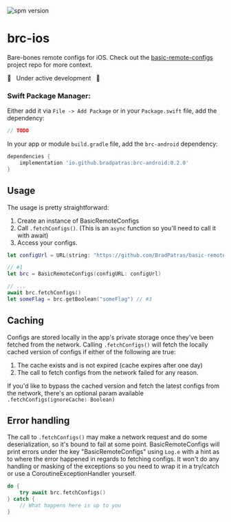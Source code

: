 ![spm version](https://img.shields.io/badge/Swift%20Package%20Manager-0.1.0-blue)

# brc-ios
Bare-bones remote configs for iOS.  Check out the [basic-remote-configs](https://github.com/BradPatras/basic-remote-configs) project repo for more context.

🚧 &nbsp; Under active development &nbsp; 🚧


### Swift Package Manager:
Either add it via `File -> Add Package` or in your `Package.swift` file, add the dependency:
```swift
// TODO
```

In your app or module `build.gradle` file, add the `brc-android` dependency:
```gradle
dependencies {
    implementation 'io.github.bradpatras:brc-android:0.2.0'
}
```

## Usage
The usage is pretty straightforward:
1. Create an instance of BasicRemoteConfigs
2. Call `.fetchConfigs()`. (This is an `async` function so you'll need to call it with await)
3. Access your configs.
```swift
let configUrl = URL(string: "https://github.com/BradPatras/basic-remote-configs/raw/main/examples/simple.json")!

// #1
let brc = BasicRemoteConfigs(configURL: configUrl)

// ...
await brc.fetchConfigs()
let someFlag = brc.getBoolean("someFlag") // #3
```

## Caching
Configs are stored locally in the app's private storage once they've been fetched from the network.  Calling `.fetchConfigs()` will fetch the locally cached version of configs if either of the following are true:
1. The cache exists and is not expired (cache expires after one day)
2. The call to fetch configs from the network failed for any reason.


If you'd like to bypass the cached version and fetch the latest configs from the network, there's an optional param available `.fetchConfigs(ignoreCache: Boolean)`

## Error handling
The call to `.fetchConfigs()` may make a network request and do some deserialization, so it's bound to fail at some point. BasicRemoteConfigs will print errors under the key "BasicRemoteConfigs" using `Log.e` with a hint as to where the error happened in regards to fetching configs. It won't do any handling or masking of the exceptions so you need to wrap it in a try/catch or use a CoroutineExceptionHandler yourself.
```swift
do {
    try await brc.fetchConfigs()
} catch {
    // What happens here is up to you
}
```
